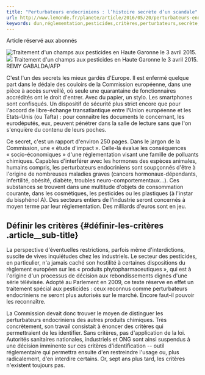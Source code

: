 ```yaml
---
title: "Perturbateurs endocriniens : l’histoire secrète d’un scandale"
url: http://www.lemonde.fr/planete/article/2016/05/20/perturbateurs-endocriniens-l-histoire-secrete-d-un-scandale_4922907_3244.html
keywords: dun,réglementation,pesticides,critères,perturbateurs,secrète,produits,moyen,industriels,scandale,lorigine,lhistoire,commission,endocriniens
---
```

Article réservé aux abonnés

![Traitement d'un champs aux pesticides en Haute Garonne le 3 avril 2015.](https://img.lemde.fr/2015/11/12/0/0/4256/2832/688/0/60/0/da16e87_16749-13skyce.jpg) ![](https://img.lemde.fr/2015/11/12/0/0/4256/2832/688/0/60/0/da16e87_16749-13skyce.jpg) Traitement d'un champs aux pesticides en Haute Garonne le 3 avril 2015. REMY GABALDA/AFP

C'est l'un des secrets les mieux gardés d'Europe. Il est enfermé quelque part dans le dédale des couloirs de la Commission européenne, dans une pièce à accès surveillé, où seule une quarantaine de fonctionnaires accrédités ont le droit d'entrer. Avec du papier, un stylo. Les smartphones sont confisqués. Un dispositif de sécurité plus strict encore que pour l'accord de libre-échange transatlantique entre l'Union européenne et les Etats-Unis (ou Tafta) : pour connaître les documents le concernant, les eurodéputés, eux, peuvent pénétrer dans la salle de lecture sans que l'on s'enquière du contenu de leurs poches.

Ce secret, c'est un rapport d'environ 250 pages. Dans le jargon de la Commission, une « étude d'impact ». Celle-là évalue les conséquences « socio-économiques » d'une réglementation visant une famille de polluants chimiques. Capables d'interférer avec les hormones des espèces animales, humains compris, les perturbateurs endocriniens sont soupçonnés d'être à l'origine de nombreuses maladies graves (cancers hormonaux-dépendants, infertilité, obésité, diabète, troubles neuro-comportementaux...). Ces substances se trouvent dans une multitude d'objets de consommation courante, dans les cosmétiques, les pesticides ou les plastiques (à l'instar du bisphénol A). Des secteurs entiers de l'industrie seront concernés à moyen terme par leur réglementation. Des milliards d'euros sont en jeu.

Définir les critères {#définir-les-critères .article__sub-title}
--------------------

La perspective d'éventuelles restrictions, parfois même d'interdictions, suscite de vives inquiétudes chez les industriels. Le secteur des pesticides, en particulier, n'a jamais caché son hostilité à certaines dispositions du règlement européen sur les « produits phytopharmaceutiques », qui est à l'origine d'un processus de décision aux rebondissements dignes d'une série télévisée. Adopté au Parlement en 2009, ce texte réserve en effet un traitement spécial aux pesticides : ceux reconnus comme perturbateurs endocriniens ne seront plus autorisés sur le marché. Encore faut-il pouvoir les reconnaître.

La Commission devait donc trouver le moyen de distinguer les perturbateurs endocriniens des autres produits chimiques. Très concrètement, son travail consistait à énoncer des critères qui permettraient de les identifier. Sans critères, pas d'application de la loi. Autorités sanitaires nationales, industriels et ONG sont ainsi suspendus à une décision imminente sur ces critères d'identification -- outil réglementaire qui permettra ensuite d'en restreindre l'usage ou, plus radicalement, d'en interdire certains. Or, sept ans plus tard, les critères n'existent toujours pas.
